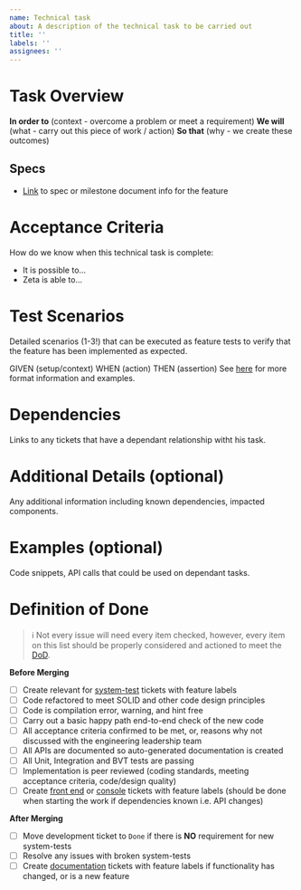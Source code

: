 ```yaml
---
name: Technical task
about: A description of the technical task to be carried out
title: ''
labels: ''
assignees: ''
---
```


# Task Overview

**In order to** (context - overcome a problem or meet a requirement)
**We will** (what - carry out this piece of work / action)
**So that** (why - we create these outcomes)

## Specs
- [Link](xyz) to spec or milestone document info for the feature

# Acceptance Criteria
How do we know when this technical task is complete:
- It is possible to...
- Zeta is able to...

# Test Scenarios
Detailed scenarios (1-3!) that can be executed as feature tests to verify that the feature has been implemented as expected.

GIVEN (setup/context) 
WHEN (action) 
THEN (assertion) 
See [here](https://github.com/zetaprotocol/zeta/tree/develop/integration/) for more format information and examples.

# Dependencies
Links to any tickets that have a dependant relationship witht his task.

# Additional Details (optional)
Any additional information including known dependencies, impacted components.

# Examples (optional)
Code snippets, API calls that could be used on dependant tasks.

# Definition of Done
>ℹ️ Not every issue will need every item checked, however, every item on this list should be properly considered and actioned to meet the [DoD](https://github.com/zetaprotocol/zeta/blob/develop/DEFINITION_OF_DONE.md).

**Before Merging**
- [ ] Create relevant for [system-test](https://github.com/zetaprotocol/system-tests/issues) tickets with feature labels
- [ ] Code refactored to meet SOLID and other code design principles
- [ ] Code is compilation error, warning, and hint free
- [ ] Carry out a basic happy path end-to-end check of the new code
- [ ] All acceptance criteria confirmed to be met, or, reasons why not discussed with the engineering leadership team
- [ ] All APIs are documented so auto-generated documentation is created
- [ ] All Unit, Integration and BVT tests are passing
- [ ] Implementation is peer reviewed (coding standards, meeting acceptance criteria, code/design quality)
- [ ] Create [front end](https://github.com/zetaprotocol/token-frontend/issues) or [console](https://github.com/zetaprotocol/console/issues) tickets with feature labels (should be done when starting the work if dependencies known i.e. API changes)

**After Merging**
- [ ] Move development ticket to `Done` if there is **NO** requirement for new system-tests
- [ ] Resolve any issues with broken system-tests
- [ ] Create [documentation](https://github.com/zetaprotocol/documentation/issues) tickets with feature labels if functionality has changed, or is a new feature
